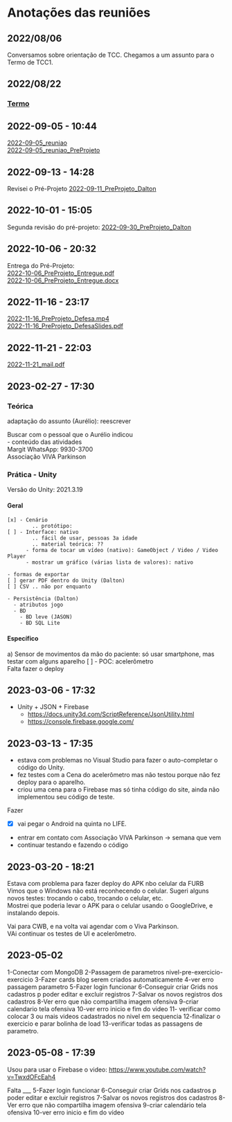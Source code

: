 # Anotações das reuniões  

## 2022/08/06  

Conversamos sobre orientação de TCC. Chegamos a um assunto para o Termo de TCC1.

## 2022/08/22

### [Termo](./Termo.pdf "Termo")  

## 2022-09-05 - 10:44

[2022-09-05_reuniao](2022-09-05_reuniao.pdf "2022-09-05_reuniao")  
[2022-09-05_reuniao_PreProjeto](2022-09-05_reuniao_PreProjeto.pdf "2022-09-05_reuniao_PreProjeto")  

## 2022-09-13 - 14:28

Revisei o Pré-Projeto [2022-09-11_PreProjeto_Dalton](2022-09-11_PreProjeto_Dalton.pdf "2022-09-11_PreProjeto_Dalton")  

## 2022-10-01 - 15:05

Segunda revisão do pré-projeto: [2022-09-30_PreProjeto_Dalton](2022-09-30_PreProjeto_Dalton.pdf "2022-09-30_PreProjeto_Dalton")  

## 2022-10-06 - 20:32

Entrega do Pré-Projeto:  
[2022-10-06_PreProjeto_Entregue.pdf](2022-10-06_PreProjeto_Entregue.pdf "2022-10-06_PreProjeto_Entregue.pdf")  
[2022-10-06_PreProjeto_Entregue.docx](2022-10-06_PreProjeto_Entregue.docx "2022-10-06_PreProjeto_Entregue.docx")  

## 2022-11-16 - 23:17

[2022-11-16_PreProjeto_Defesa.mp4](2022-11-16_PreProjeto_Defesa.mp4)  
[2022-11-16_PreProjeto_DefesaSlides.pdf](2022-11-16_PreProjeto_DefesaSlides.pdf)  

## 2022-11-21 - 22:03

[2022-11-21_mail.pdf](2022-11-21_mail.pdf "2022-11-21_mail.pdf")  

## 2023-02-27 - 17:30

### Teórica

  adaptação do assunto (Aurélio): reescrever  

  Buscar com o pessoal que o Aurélio indicou  
    - conteúdo das atividades  
    Margit WhatsApp: 9930-3700  
    Associação VIVA Parkinson  
  
### Prática - Unity

Versão do Unity: 2021.3.19

#### Geral

    [x] - Cenário
            .. protótipo:
    [ ] - Interface: nativo 
            .. fácil de usar, pessoas 3a idade
            .. material teórica: ??
          - forma de tocar um vídeo (nativo): GameObject / Video / Video Player
          - mostrar um gráfico (várias lista de valores): nativo

    - formas de exportar
    [ ] gerar PDF dentro do Unity (Dalton)
    [ ] CSV .. não por enquanto

    - Persistência (Dalton)
      - atributos jogo
      - BD
        - BD leve (JASON)
        - BD SQL Lite

#### Específico

a) Sensor de movimentos da mão do paciente: só usar smartphone, mas testar com alguns aparelho
    [ ] - POC: acelerômetro  
        Falta fazer o deploy  

## 2023-03-06 - 17:32

- Unity + JSON + Firebase
  - https://docs.unity3d.com/ScriptReference/JsonUtility.html
  - https://console.firebase.google.com/

## 2023-03-13 - 17:35

- estava com problemas no Visual Studio para fazer o auto-completar o código do Unity.  
- fez testes com a Cena do acelerômetro mas não testou porque não fez deploy para o aparelho.  
- criou uma cena para o Firebase mas só tinha código do site, ainda não implementou seu código de teste.  

Fazer  

- [x] vai pegar o Android na quinta no LIFE.  
- entrar em contato com Associação VIVA Parkinson -> semana que vem  
- continuar testando e fazendo o código  

## 2023-03-20 - 18:21

Estava com problema para fazer deploy do APK nbo celular da FURB  
Vimos que o Windows não está reconhecendo o celular. Sugeri alguns novos testes: trocando o cabo, trocando o celular, etc.  
Mostrei que poderia levar o APK para o celular usando o GoogleDrive, e instalando depois.  

Vai para CWB, e na volta vai agendar com o Viva Parkinson.  
VAi continuar os testes de UI e acelerômetro.  

## 2023-05-02

1-Conectar com MongoDB
2-Passagem de parametros nivel-pre-exercicio-exercicio
3-Fazer cards blog serem criados automaticamente
4-ver erro passagem parametro
5-Fazer login funcionar
6-Conseguir criar Grids nos cadastros p poder editar e excluir registros
7-Salvar os novos registros dos cadastros
8-Ver erro que não compartilha imagem ofensiva
9-criar calendario tela ofensiva
10-ver erro inicio e fim do video
11- verificar como colocar 3 ou mais videos cadastrados no nivel em sequencia
12-finalizar o exercicio e parar bolinha de load
13-verificar todas as passagens de parametro.

## 2023-05-08 - 17:39

Usou para usar o Firebase o video: <https://www.youtube.com/watch?v=TwxdOFcEah4>  

Falta ___
5-Fazer login funcionar
6-Conseguir criar Grids nos cadastros p poder editar e excluir registros
7-Salvar os novos registros dos cadastros
8-Ver erro que não compartilha imagem ofensiva
9-criar calendário tela ofensiva
10-ver erro inicio e fim do vídeo
